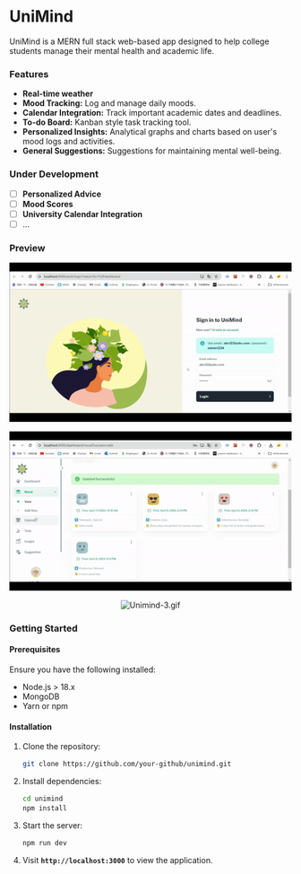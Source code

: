# UniMind

UniMind is a MERN full stack web-based app designed to help college students manage their mental health and academic life. 

### Features

- **Real-time weather**
- **Mood Tracking:** Log and manage daily moods.
- **Calendar Integration:** Track important academic dates and deadlines.
- **To-do Board:** Kanban style task tracking tool.
- **Personalized Insights:** Analytical graphs and charts based on user's mood logs and activities.
- **General Suggestions:** Suggestions for maintaining mental well-being.

### Under Development

- [ ]  **Personalized Advice**
- [ ]  **Mood Scores**
- [ ]  **University Calendar Integration**
- [ ]  …

### Preview
<div align=center>
    
![Unimind-1.gif](https://github.com/nansvn/unimind/blob/main/video/Unimind-1.gif?raw=true)

![Unimind-2.gif](https://github.com/nansvn/unimind/blob/main/video/Unimind-2.gif?raw=true)

![Unimind-3.gif](https://github.com/nansvn/unimind/blob/main/video/Unimind-3.gif?raw=true)
</div>

### **Getting Started**

#### **Prerequisites**

Ensure you have the following installed:

- Node.js > 18.x
- MongoDB
- Yarn or npm

#### **Installation**

1. Clone the repository:
    
    ```bash
    git clone https://github.com/your-github/unimind.git
    ```
    
2. Install dependencies:
    
    ```bash
    cd unimind
    npm install
    ```
    
3. Start the server:
   
    ```bash
    npm run dev
    ```

4. Visit **`http://localhost:3000`** to view the application.
